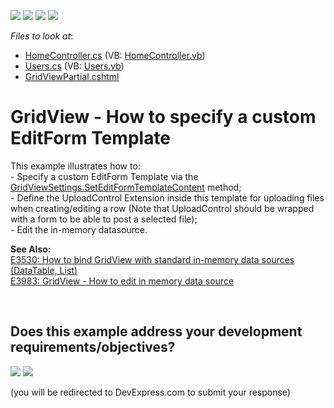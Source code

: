 <!-- default badges list -->
![](https://img.shields.io/endpoint?url=https://codecentral.devexpress.com/api/v1/VersionRange/128550633/11.2.13%2B)
[![](https://img.shields.io/badge/Open_in_DevExpress_Support_Center-FF7200?style=flat-square&logo=DevExpress&logoColor=white)](https://supportcenter.devexpress.com/ticket/details/E3998)
[![](https://img.shields.io/badge/📖_How_to_use_DevExpress_Examples-e9f6fc?style=flat-square)](https://docs.devexpress.com/GeneralInformation/403183)
[![](https://img.shields.io/badge/💬_Leave_Feedback-feecdd?style=flat-square)](#does-this-example-address-your-development-requirementsobjectives)
<!-- default badges end -->
<!-- default file list -->
*Files to look at*:

* [HomeController.cs](./CS/Sample/Controllers/HomeController.cs) (VB: [HomeController.vb](./VB/Sample/Controllers/HomeController.vb))
* [Users.cs](./CS/Sample/Models/Users.cs) (VB: [Users.vb](./VB/Sample/Models/Users.vb))
* [GridViewPartial.cshtml](./CS/Sample/Views/Home/GridViewPartial.cshtml)
<!-- default file list end -->
# GridView - How to specify a custom EditForm Template


<p>This example illustrates how to:<br />
- Specify a custom EditForm Template via the <a href="http://documentation.devexpress.com/#AspNet/DevExpressWebMvcGridViewSettings_SetEditFormTemplateContenttopic"><u>GridViewSettings.SetEditFormTemplateContent</u></a> method;<br />
- Define the UploadControl Extension inside this template for uploading files when creating/editing a row (Note that UploadControl should be wrapped with a form to be able to post a selected file);<br />
- Edit the in-memory datasource.</p><p><strong>See Also:</strong><br />
<a href="https://www.devexpress.com/Support/Center/p/E3530">E3530: How to bind GridView with standard in-memory data sources (DataTable, List<T>)</a><br />
<a href="https://www.devexpress.com/Support/Center/p/E3983">E3983: GridView - How to edit in memory data source</a></p>

<br/>


<!-- feedback -->
## Does this example address your development requirements/objectives?

[<img src="https://www.devexpress.com/support/examples/i/yes-button.svg"/>](https://www.devexpress.com/support/examples/survey.xml?utm_source=github&utm_campaign=asp-net-mvc-grid-specify-custom-editform-template&~~~was_helpful=yes) [<img src="https://www.devexpress.com/support/examples/i/no-button.svg"/>](https://www.devexpress.com/support/examples/survey.xml?utm_source=github&utm_campaign=asp-net-mvc-grid-specify-custom-editform-template&~~~was_helpful=no)

(you will be redirected to DevExpress.com to submit your response)
<!-- feedback end -->
